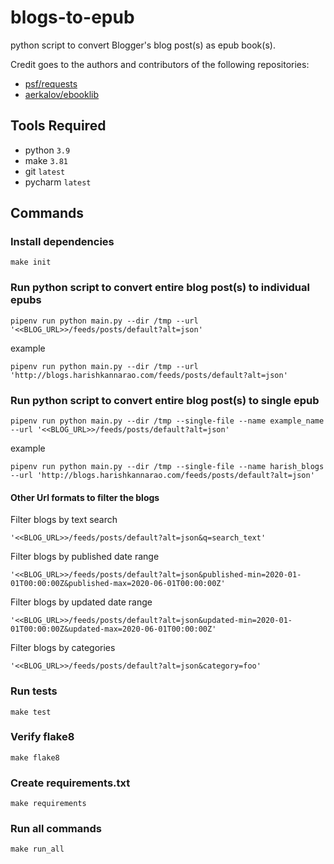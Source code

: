 # blogs-to-epub

python script to convert Blogger's blog post(s) as epub book(s).

Credit goes to the authors and contributors of the following repositories:

* [psf/requests](https://github.com/psf/requests)
* [aerkalov/ebooklib](https://github.com/aerkalov/ebooklib)

## Tools Required

* python `3.9`
* make `3.81`
* git `latest`
* pycharm `latest`

## Commands

### Install dependencies

    make init

### Run python script to convert entire blog post(s) to individual epubs

    pipenv run python main.py --dir /tmp --url '<<BLOG_URL>>/feeds/posts/default?alt=json'

example

    pipenv run python main.py --dir /tmp --url 'http://blogs.harishkannarao.com/feeds/posts/default?alt=json'

### Run python script to convert entire blog post(s) to single epub

    pipenv run python main.py --dir /tmp --single-file --name example_name --url '<<BLOG_URL>>/feeds/posts/default?alt=json'

example

    pipenv run python main.py --dir /tmp --single-file --name harish_blogs --url 'http://blogs.harishkannarao.com/feeds/posts/default?alt=json'

#### Other Url formats to filter the blogs

Filter blogs by text search

    '<<BLOG_URL>>/feeds/posts/default?alt=json&q=search_text'

Filter blogs by published date range

    '<<BLOG_URL>>/feeds/posts/default?alt=json&published-min=2020-01-01T00:00:00Z&published-max=2020-06-01T00:00:00Z'

Filter blogs by updated date range

    '<<BLOG_URL>>/feeds/posts/default?alt=json&updated-min=2020-01-01T00:00:00Z&updated-max=2020-06-01T00:00:00Z'

Filter blogs by categories

    '<<BLOG_URL>>/feeds/posts/default?alt=json&category=foo'

### Run tests

    make test

### Verify flake8

    make flake8
    
### Create requirements.txt

    make requirements

### Run all commands

    make run_all

